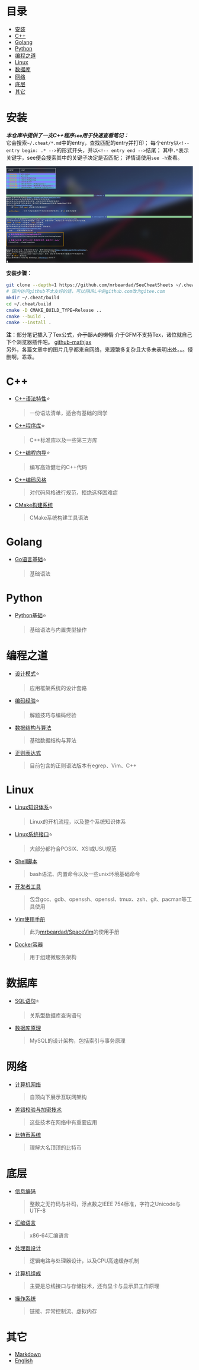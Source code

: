 # 目录
<!-- vim-markdown-toc GFM -->

- [安装](#安装)
- [C++](#c)
- [Golang](#golang)
- [Python](#python)
- [编程之道](#编程之道)
- [Linux](#linux)
- [数据库](#数据库)
- [网络](#网络)
- [底层](#底层)
- [其它](#其它)

<!-- vim-markdown-toc -->
# 安装
***本仓库中提供了一支C++程序`see`用于快速查看笔记：***  
它会搜索`~/.cheat/*.md`中的entry，查找匹配的entry并打印；
每个entry以`<!-- entry begin: .* -->`的形式开头，并以`<!-- entry end -->`结尾；
其中`.*`表示关键字，see便会搜索其中的关键子决定是否匹配；
详情请使用`see -h`查看。

![see](images/see.png)

**安装步骤：**
```sh
git clone --depth=1 https://github.com/mrbeardad/SeeCheatSheets ~/.cheat
# 国内访问github不太友好的话，可以将URL中的github.com改为gitee.com
mkdir ~/.cheat/build
cd ~/.cheat/build
cmake -D CMAKE_BUILD_TYPE=Release ..
cmake --build .
cmake --install .
```

**注**：部分笔记插入了Tex公式，~~介于鄙人的懒惰~~ 介于GFM不支持Tex，诸位就自己下个浏览器插件吧。
[github-mathjax](https://chrome.google.com/webstore/detail/mathjax-3-plugin-for-gith/peoghobgdhejhcmgoppjpjcidngdfkod/related?hl=en "如果从Web Store安装失败则尝试手动下载并安装其github源码")  
另外，各篇文章中的图片几乎都来自网络，来源繁多复杂且大多未表明出处。。。侵删啊，乖乖。

# C++
* [C++语法特性](cpp.md):star:
    > 一份语法清单，适合有基础的同学
* [C++程序库](cppman.md):star:
    > C++标准库以及一些第三方库
* [C++编程向导](cppguide.md):star:
    > 编写高效健壮的C++代码
* [C++编码风格](cppstyle.md)
    > 对代码风格进行规范，拒绝选择困难症
* [CMake构建系统](cmake.md)
    > CMake系统构建工具语法

# Golang
* [Go语言基础](golang.md):star:
    > 基础语法

# Python
* [Python基础](python.md):star:
    > 基础语法与内置类型操作

# 编程之道
* [设计模式](dspt.md):star:
    > 应用框架系统的设计套路
* [编码经验](coding.md):star:
    > 解题技巧与编码经验
* [数据结构与算法](dsaa.md)
    > 基础数据结构与算法
* [正则表达式](regex.md)
    > 目前包含的正则语法版本有egrep、Vim、C++

# Linux
* [Linux知识体系](linux.md):star:
    > Linux的开机流程，以及整个系统知识体系
* [Linux系统接口](apue.md):star:
    > 大部分都符合POSIX、XSI或USU规范
* [Shell脚本](bash.md)
    > bash语法、内置命令以及一些unix环境基础命令
* [开发者工具](devtool.md)
    > 包含gcc、gdb、openssh、openssl、tmux、zsh、git、pacman等工具使用
* [Vim使用手册](vim.md)
    > 此为[mrbeardad/SpaceVim](https://github.com/mrbeardad/SpaceVim)的使用手册
* [Docker容器](docker.md)
    > 用于组建微服务架构

# 数据库
* [SQL语句](sql.md):star:
    > 关系型数据库查询语句
* [数据库原理](innodb.md)
    > MySQL的设计架构，包括索引与事务原理

# 网络
* [计算机网络](network.md)
    > 自顶向下展示互联网架构
* [差错校验与加密技术](security.md)
    > 这些技术在网络中有重要应用
* [比特币系统](bitcoin.md)
    > 理解大名顶顶的比特币

# 底层
* [信息编码](code.md)
    > 整数之无符码与补码，浮点数之IEEE 754标准，字符之Unicode与UTF-8
* [汇编语言](asm.md)
    > x86-64汇编语言
* [处理器设计](cpu.md)
    > 逻辑电路与处理器设计，以及CPU高速缓存机制
* [计算机组成](bus.md)
    > 主要是总线接口与存储技术，还有显卡与显示屏工作原理
* [操作系统](os.md)
    > 链接、异常控制流、虚拟内存

# 其它
* [Markdown](markdown.md)
* [English](english.md)

